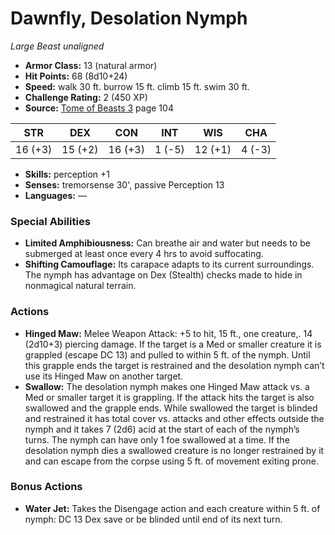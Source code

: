 # Dawnfly, Desolation Nymph

*Large* *Beast* *unaligned*

- **Armor Class:** 13 (natural armor)
- **Hit Points:** 68 (8d10+24)
- **Speed:** walk 30 ft. burrow 15 ft. climb 15 ft. swim 30 ft.
- **Challenge Rating:** 2 (450 XP)
- **Source:** [Tome of Beasts 3](https://koboldpress.com/kpstore/product/tome-of-beasts-3-for-5th-edition/) page 104

| STR | DEX | CON | INT | WIS | CHA |
| --- | --- | --- | --- | --- | --- |
| 16 (+3) | 15 (+2) | 16 (+3) | 1 (-5) | 12 (+1) | 4 (-3) |

- **Skills:** perception +1
- **Senses:** tremorsense 30', passive Perception 13
- **Languages:** —

### Special Abilities

- **Limited Amphibiousness:** Can breathe air and water but needs to be submerged at least once every 4 hrs to avoid suffocating.
- **Shifting Camouflage:** Its carapace adapts to its current surroundings. The nymph has advantage on Dex (Stealth) checks made to hide in nonmagical natural terrain.

### Actions

- **Hinged Maw:** Melee Weapon Attack: +5 to hit, 15 ft., one creature,. 14 (2d10+3) piercing damage. If the target is a Med or smaller creature it is grappled (escape DC 13) and pulled to within 5 ft. of the nymph. Until this grapple ends the target is restrained and the desolation nymph can’t use its Hinged Maw on another target.
- **Swallow:** The desolation nymph makes one Hinged Maw attack vs. a Med or smaller target it is grappling. If the attack hits the target is also swallowed and the grapple ends. While swallowed the target is blinded and restrained it has total cover vs. attacks and other effects outside the nymph and it takes 7 (2d6) acid at the start of each of the nymph’s turns. The nymph can have only 1 foe swallowed at a time. If the desolation nymph dies a swallowed creature is no longer restrained by it and can escape from the corpse using 5 ft. of movement exiting prone.

### Bonus Actions

- **Water Jet:** Takes the Disengage action and each creature within 5 ft. of nymph: DC 13 Dex save or be blinded until end of its next turn.


